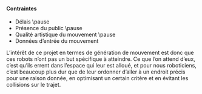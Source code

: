 #### Contraintes

- Délais \pause
- Présence du public \pause
- Qualité artistique du mouvement \pause
- Données d’entrée du mouvement

<div class="notes">
L’intérêt de ce projet en termes de génération de mouvement est donc que ces robots n’ont pas un but
spécifique à atteindre. Ce que l’on attend d’eux, c’est qu’ils errent dans l’espace qui leur est alloué, et pour nous
roboticiens, c’est beaucoup plus dur que de leur ordonner d’aller à un endroit précis pour une raison donnée, en
optimisant un certain critère et en évitant les collisions sur le trajet.
</div>
